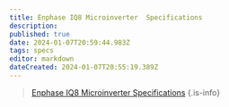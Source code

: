 ```yaml
---
title: Enphase IQ8 Microinverter  Specifications
description: 
published: true
date: 2024-01-07T20:59:44.983Z
tags: specs
editor: markdown
dateCreated: 2024-01-07T20:55:19.389Z
---
```


> [Enphase IQ8 Microinverter Specifications](/solar/manufacturer/cenvar’s_iq8_enphase_microinverter_specifications.pdf)
{.is-info}
